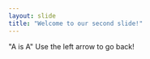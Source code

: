 ```yaml
---
layout: slide
title: "Welcome to our second slide!"
---
```

"A is A"
Use the left arrow to go back!
